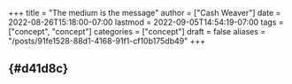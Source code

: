 +++
title = "The medium is the message"
author = ["Cash Weaver"]
date = 2022-08-26T15:18:00-07:00
lastmod = 2022-09-05T14:54:19-07:00
tags = ["concept", "concept"]
categories = ["concept"]
draft = false
aliases = "/posts/91fe1528-88d1-4168-91f1-cf10b175db49"
+++

##  {#d41d8c}
